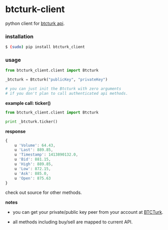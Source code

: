 btcturk-client
================

python client for <a href="https://www.btcturk.com/yardim/api-home-page">btcturk api</a>.

### installation

```bash
$ (sudo) pip install btcturk_client
```

### usage
```python
from btcturk_client.client import Btcturk

_btcturk = Btcturk("publicKey", "privateKey")

# you can just init the Btcturk with zero arguments 
# if you don't plan to call authenticated api methods.
```

**example call: ticker()**

```python
from btcturk_client.client import Btcturk

print _btcturk.ticker()
```

**response**

```javascript
{
    u 'Volume': 64.43,
    u 'Last': 889.85,
    u 'Timestamp': 1413890132.0,
    u 'Bid': 881.15,
    u 'High': 889.85,
    u 'Low': 872.15,
    u 'Ask': 885.0,
    u 'Open': 875.63
}
```

check out source for other methods.

**notes**

 - you can get your private/public key peer from your account at <a href="http://btcturk.com">BTCTurk</a>.

 - all methods including buy/sell are mapped to current API.
